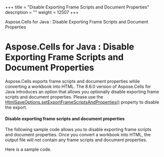 +++
title = "Disable Exporting Frame Scripts and Document Properties" 
description = "" 
weight = 12507 
+++

Aspose.Cells for Java : Disable Exporting Frame Scripts and Document Properties  

# Aspose.Cells for Java : Disable Exporting Frame Scripts and Document Properties


Aspose.Cells exports frame scripts and document properties while converting a workbook into HTML. The 8.6.0 version of Aspose.Cells for Java introduces an option that allows you optionally disable exporting frame scripts and document properties. Please use the [HtmlSaveOptions.setExportFrameScriptsAndProperties()](https://apireference.aspose.com/java/cells/com.aspose.cells/htmlsaveoptions#ExportFrameScriptsAndProperties) property to disable the export.

#### Disable exporting frame scripts and document properties

The following sample code allows you to disable exporting frame scripts and document properties. Once you convert a workbook into HTML, the output file will not contain any frame scripts and document properties.

Here is a sample code.


